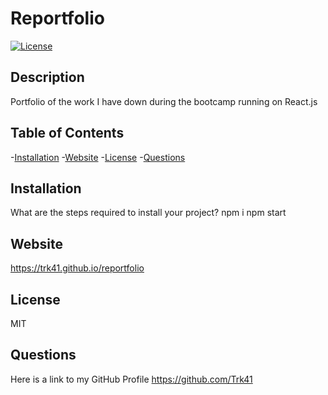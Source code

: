   # Reportfolio
  
  [![License](https://img.shields.io/badge/License-MIT-blue.svg)](https://opensource.org/licenses/MIT)
  
  
  ## Description
  Portfolio of the work I have down during the bootcamp running on React.js

  ## Table of Contents
  -[Installation](#installation)
  -[Website](#website)
  -[License](#license)
  -[Questions](#questions)

  ## Installation
  What are the steps required to install your project?
  npm i
  npm start

  ## Website
  https://trk41.github.io/reportfolio
  ## License
  MIT

  ## Questions
  Here is a link to my GitHub Profile https://github.com/Trk41
